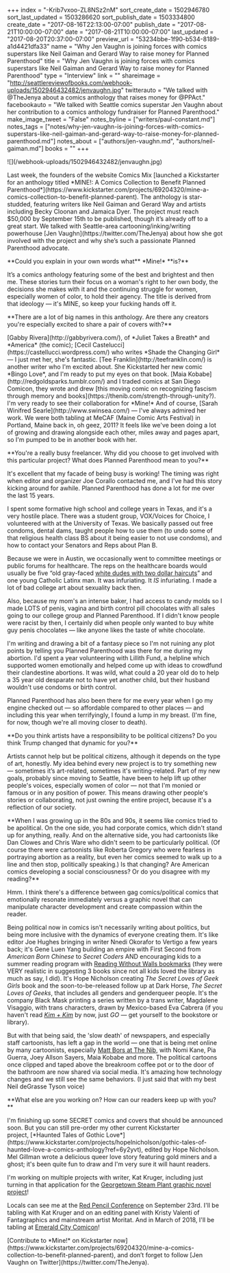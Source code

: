 +++
index = "-Krib7vxoo-ZL8NSz2nM"
sort_create_date = 1502946780
sort_last_updated = 1503286620
sort_publish_date = 1503334800
create_date = "2017-08-16T22:13:00-07:00"
publish_date = "2017-08-21T10:00:00-07:00"
date = "2017-08-21T10:00:00-07:00"
last_updated = "2017-08-20T20:37:00-07:00"
preview_url = "53234bbe-1f90-b534-8189-a1d4421dfa33"
name = "Why Jen Vaughn is joining forces with comics superstars like Neil Gaiman and Gerard Way to raise money for Planned Parenthood"
title = "Why Jen Vaughn is joining forces with comics superstars like Neil Gaiman and Gerard Way to raise money for Planned Parenthood"
type = "Interview"
link = ""
shareimage = "http://seattlereviewofbooks.com/webhook-uploads/1502946432482/jenvaughn.jpg"
twitterauto = "We talked with @TheJenya about a comics anthology that raises money for @PPAct."
facebookauto = "We talked with Seattle comics superstar Jen Vaughn about her contribution to a comics anthology fundraiser for Planned Parenthood."
make_image_tweet = "False"
notes_byline = ["writers/paul-constant.md"]
notes_tags = ["notes/why-jen-vaughn-is-joining-forces-with-comics-superstars-like-neil-gaiman-and-gerard-way-to-raise-money-for-planned-parenthood.md"]
notes_about = ["authors/jen-vaughn.md", "authors/neil-gaiman.md"]
books = ""
+++
<p class="image">![](/webhook-uploads/1502946432482/jenvaughn.jpg)</p>

<p class="intro">Last week, the founders of the website Comics Mix [launched a Kickstarter for an anthology titled *MINE!: A Comics Collection to Benefit Planned Parenthood*](https://www.kickstarter.com/projects/69204320/mine-a-comics-collection-to-benefit-planned-parent). The anthology is star-studded, featuring writers like Neil Gaiman and Gerard Way and artists including Becky Cloonan and Jamaica Dyer. The project must reach $50,000 by September 15th to be published, though it’s already off to a great start. We talked with Seattle-area cartooning/inking/writing powerhouse [Jen Vaughn](https://twitter.com/TheJenya) about how she got involved with the project and why she’s such a passionate Planned Parenthood advocate.</p>

<p class="noindent">**Could you explain in your own words what** *Mine!* **is?**</p>

<p class="noindent">It’s a comics anthology featuring some of the best and brightest and then me. These stories turn their focus on a woman's right to her own body, the decisions she makes with it and the continuing struggle for women, especially women of color, to hold their agency. The title is derived from that ideology — it's MINE, so keep your fucking hands off it.</p>

<p class="noindent">**There are a lot of big names in this anthology. Are there any creators you're especially excited to share a pair of covers with?**</p>

<p class="noindent">[Gabby Rivera](http://gabbyrivera.com/), of *Juliet Takes a Breath* and *America* (the comic); [Cecil Castelucci](https://castellucci.wordpress.com/) who writes *Shade the Changing Girl* — I just met her, she's fantastic. [Tee Franklin](http://teefranklin.com/) is another writer who I'm excited about. She Kickstarted her new comic *Bingo Love*, and I'm ready to put my eyes on that book. [Maia Kobabe](http://redgoldsparks.tumblr.com/) and I traded comics at San Diego Comicon, they wrote and drew [this moving comic on recognizing fascism through memory and books](https://thenib.com/strength-through-unity?). I'm very ready to see their collaboration for *Mine!* And of course, [Sarah Winifred Searle](http://www.swinsea.com/) — I've always admired her work. We were both tabling at MeCAF (Maine Comic Arts Festival) in Portland, Maine back in, oh geez, 2011? It feels like we've been doing a lot of growing and drawing alongside each other, miles away and pages apart, so I'm pumped to be in another book with her.</p>

<p class="noindent">**You're a really busy freelancer. Why did you choose to get involved with this particular project? What does Planned Parenthood mean to you?**</p>

<p class="noindent">It's excellent that my facade of being busy is working! The timing was right when editor and organizer Joe Corallo contacted me, and I've had this story kicking around for awhile. Planned Parenthood has done a lot for me over the last 15 years.</p>

I spent some formative high school and college years in Texas, and it's a very hostile place. There was a student group, VOX/Voices for Choice, I volunteered with at the University of Texas. We basically passed out free condoms, dental dams, taught people how to use them (to undo some of that religious health class BS about it being easier to not use condoms), and how to contact your Senators and Reps about Plan B.

 Because we were in Austin, we occasionally went to committee meetings or public forums for healthcare. The reps on the healthcare boards would usually be five “old gray-faced [white dudes with two dollar haircuts](http://jezebel.com/5954952/tina-fey-has-had-it-up-to-here-with-grey-faced-men-telling-women-what-rape-is)” and one young Catholic Latinx man. It was infuriating. It *IS* infuriating. I made a lot of bad college art about sexuality back then. 

Also, because my mom's an intense baker, I had access to candy molds so I made LOTS of penis, vagina and birth control pill chocolates with all sales going to our college group and Planned Parenthood. If I didn't know people were racist by then, I certainly did when people only wanted to buy white guy penis chocolates — like anyone likes the taste of white chocolate.

I'm writing and drawing a bit of a fantasy piece so I'm not ruining any plot points by telling you Planned Parenthood was there for me during my abortion. I'd spent a year volunteering with Lillith Fund, a helpline which supported women emotionally and helped come up with ideas to crowdfund their clandestine abortions. It was wild, what could a 20 year old do to help a 35 year old desparate not to have yet another child, but their husband wouldn't use condoms or birth control. 

Planned Parenthood has also been there for me every year when I go my engine checked out —  so affordable compared to other places — and including this year when terrifyingly, I found a lump in my breast. (I'm fine, for now, though we're all moving closer to death). 

<p class="noindent">**Do you think artists have a responsibility to be political citizens? Do you think Trump changed that dynamic for you?**</p>

<p class="noindent">Artists cannot help but be political citizens, although it depends on the type of art, honestly. My idea behind every new project is to try something new — sometimes it’s art-related, sometimes it's writing-related. Part of my new goals, probably since moving to Seattle, have been to help lift up other people's voices, especially women of color — not that I'm monied or famous or in any position of power. This means drawing other people's stories or collaborating, not just owning the entire project, because it's a reflection of our society.</p>

<p class="noindent">**When I was growing up in the 80s and 90s, it seems like comics tried to be apolitical. On the one side, you had corporate comics, which didn't stand up for anything, really. And on the alternative side, you had cartoonists like Dan Clowes and Chris Ware who didn't seem to be particularly political. (Of course there were cartoonists like Roberta Gregory who were fearless in portraying abortion as a reality, but even her comics seemed to walk up to a line and then stop, politically speaking.) Is that changing? Are American comics developing a social consciousness? Or do you disagree with my reading?**</p>

<p class="noindent">Hmm. I think there's a difference between gag comics/political comics that emotionally resonate immediately versus a graphic novel that can manipulate character development and create compassion within the reader.</p>

Being political now in comics isn't necessarily writing about politics, but being more inclusive with the dynamics of everyone creating them. It's like editor Joe Hughes bringing in writer Nnedi Okorafor to Vertigo a few years back; it's Gene Luen Yang building an empire with First Second from *American Born Chinese* to *Secret Coders* AND encouraging kids to a summer reading program with [Reading Without Walls bookmarks](http://www.alastore.ala.org/detail.aspx?ID=11954) (they were VERY realistic in suggesting 3 books since not all kids loved the library as much as say, I did). It's Hope Nicholson creating *The Secret Loves of Geek Girls* book and the soon-to-be-released follow up at Dark Horse, *The Secret Loves of Geeks*, that includes all genders and genderqueer people. It's the company Black Mask printing a series written by a trans writer, Magdalene Visaggio, with trans characters, drawn by Mexico-based Eva Cabrera (if you haven't read [*Kim + Kim*](http://blackmaskstudios.com/kim-kim/) by now, just *GO* — get yourself to the bookstore or library). 

But with that being said, the 'slow death' of newspapers, and especially staff cartoonists, has left a gap in the world — one that is being met online by many cartoonists, especially [Matt Bors at The Nib](https://thenib.com/), with Nomi Kane, Pia Guerra, Joey Allson Sayers, Maia Kobabe and more. The political cartoons once clipped and taped above the breakroom coffee pot or to the door of the bathroom are now shared via social media. It's amazing how technology changes and we still see the same behaviors. (I just said that with my best Neil deGrasse Tyson voice)

<p class="noindent">**What else are you working on? How can our readers keep up with you?**</p>

<p class="noindent">I'm finishing up some SECRET comics and covers that should be announced soon. But you can still pre-order my other current Kickstarter project, [*Haunted Tales of Gothic Love*](https://www.kickstarter.com/projects/hopelnicholson/gothic-tales-of-haunted-love-a-comics-anthology?ref=6y2yvt), edited by Hope Nicholson. Mel Gillman wrote a delicious queer love story featuring gold miners and a ghost; it's been quite fun to draw and I'm very sure it will haunt readers.</p>

I'm working on multiple projects with writer, Kat Kruger, including just turning in that application for the [Georgetown Steam Plant graphic novel project]( http://www.seattlereviewofbooks.com/notes/2017/06/06/book-news-roundup-want-50000-dollars-to-make-a-graphic-novel/)!

Locals can see me at the [Red Pencil Conference](https://edsguild.org/meetings-events/conferences/) on September 23rd. I'll be tabling with Kat Kruger and on an editing panel with Kristy Valenti of Fantagraphics and mainstream artist Moritat. And in March of 2018, I'll be tabling at [Emerald City Comicon]( http://www.emeraldcitycomicon.com/)!

<p class="footer">[Contribute to *Mine!* on Kickstarter now](https://www.kickstarter.com/projects/69204320/mine-a-comics-collection-to-benefit-planned-parent), and don’t forget to follow [Jen Vaughn on Twitter](https://twitter.com/TheJenya).</p>


